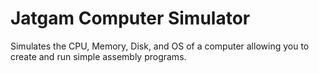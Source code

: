 Jatgam Computer Simulator
=========================

Simulates the CPU, Memory, Disk, and OS of a computer allowing you to create
and run simple assembly programs.
